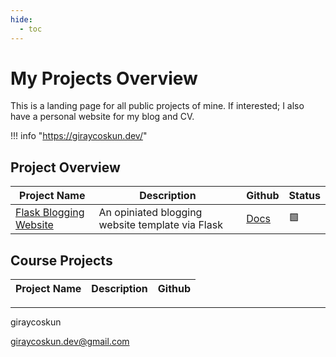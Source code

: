 ```yaml
---
hide:
  - toc
---
```


# My Projects Overview

This is a landing page for all public projects of mine. 
If interested; I also have a personal website for my blog and CV.

!!! info "<https://giraycoskun.dev/>"

## Project Overview

| Project Name                                                   | Description                                      | Github                                                        | Status         |
| -------------------------------------------------------------- | ------------------------------------------------ | ------------------------------------------------------------- | -------------- |
| [Flask Blogging Website](./projects/flask-blogging-website.md) | An opiniated blogging website template via Flask | [Docs](https://giraycoskun.github.io/Flask-Blogging-Website/) | :green_square: |

## Course Projects

| Project Name | Description | Github |
| - | - | - |

---

giraycoskun

giraycoskun.dev@gmail.com
